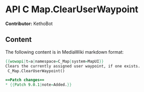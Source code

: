 # API C Map.ClearUserWaypoint

**Contributor:** KethoBot

## Content

The following content is in MediaWiki markdown format:

```mediawiki
{{wowapi|t=a|namespace=C_Map|system=MapUI}}
Clears the currently assigned user waypoint, if one exists.
 C_Map.ClearUserWaypoint()

==Patch changes==
* {{Patch 9.0.1|note=Added.}}
```